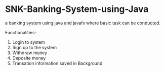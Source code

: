 # SNK-Banking-System-using-Java
a banking system using java and javafx where basic task can be conducted.

Functionalities-
1. Login to system
2. Sign up to the system
3. Withdraw money
4. Deposite money
5. Transation information saved in Background
